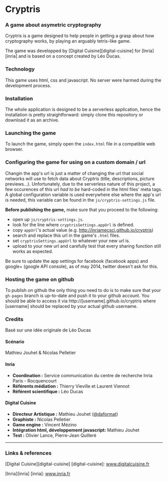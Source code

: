 Cryptris  
========

### A game about asymetric cryptography

Cryptris is a game designed to help people in getting a grasp about how cryptography works, by playing an arguably tetris-like game.

The game was developped by [Digital Cuisine][digital-cuisine] for [Inria][inria] and is based on a concept created by Léo Ducas.


### Technology

This game uses html, css and javascript. No server were harmed during the development process.


### Installation

The whole application is designed to be a serverless application, hence the installation is pretty straightforward: simply clone this repository or download it as an archive.


### Launching the game

To launch the game, simply open the `index.html` file in a compatible web browser.


### Configuring the game for using on a custom domain / url

Changin the app's url is just a matter of changing the url that social networks will use to fetch data about Cryptris (title, descriptions, picture previews…). Unfortunately, due to the serverless nature of this project, a few occurences of this url _had to be_ hard-coded in the html files' meta tags. A global configuration variable is used everywhere else where the app's url is needed, this variable can be found in the `js/cryptris-settings.js` file.

**Before publishing the game,** make sure that you proceed to the following:

* open up `js/cryptris-settings.js`.
* look for the line where `cryptrisSettings.appUrl` is defined.
* copy `appUrl`'s actual value (e.g. http://inriamecsci.github.io/cryptris)
* search and replace this url in the game's `.html` files.
* set `cryptrisSettings.appUrl` to whatever your new url is.
* upload to your new url and carefully test that every sharing function still works as expected.

Be sure to update the app settings for facebook (facebook apps) and google+ (google API console), as of may 2014, twitter doesn't ask for this.


### Hosting the game on github

To publish on github the only thing you need to do is to make sure that your `gh-pages` branch is up-to-date and push it to your github account. You should be able to access it via http://[username].github.io/cryptris where [username] should be replaced by your actual github username.


### Credits

Basé sur une idée originale de Léo Ducas

#### Scénario
Mathieu Jouhet & Nicolas Pelletier

#### Inria
* **Coordination :** Service communication du centre de recherche Inria Paris - Rocquencourt
* **Référents médiation :** Thierry Vieville et Laurent Viennot
* **Référent scientifique :** Léo Ducas

#### Digital Cuisine
* **Directeur Artistique :** Mathieu Jouhet ([@daformat](https://twitter.com/daformat))
* **Graphiste :** Nicolas Pelletier
* **Game engine :** Vincent Mézino
* **Intégration html, développement javascript:** Mathieu Jouhet
* **Test :** Olivier Lance, Pierre-Jean Quilleré

___

### Links & references
[Digital Cuisine][digital-cuisine]
[digital-cuisine]: www.digitalcuisine.fr

[Inria][inria]
[inria]: www.inria.fr
